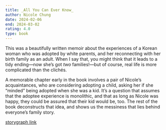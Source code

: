 ```yaml
---
title: _All You Can Ever Know_
author: Nicole Chung
date: 2024-02-06
end: 2024-03-02
rating: 4.0
type: book
---
```


This was a beautifully written memoir about the experiences of a Korean woman who was adopted by white parents, and her reconnecting with her birth family as an adult. When I say that, you might think that it leads to a tidy ending—now she’s got _two_ families!—but of course, real life is more complicated than the clichés.

A memorable chapter early in the book involves a pair of Nicole’s acquaintances, who are considering adopting a child, asking her if she “minded” being adopted when she was a kid. It’s a question that assumes that the adoptee experience is monolithic, and that as long as Nicole was happy, they could be assured that their kid would be, too. The rest of the book deconstructs that idea, and shows us the messiness that lies behind everyone’s family story.

[storygraph link](https://app.thestorygraph.com/books/4c453718-0842-4497-9f0b-849902cc844e)